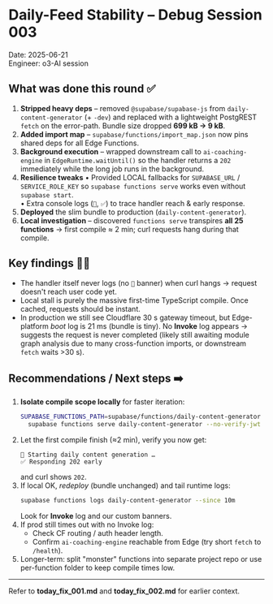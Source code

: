 # Daily-Feed Stability – Debug Session 003

Date: 2025-06-21\
Engineer: o3-AI session

## What was done this round ✅

1. **Stripped heavy deps** – removed `@supabase/supabase-js` from
   `daily-content-generator` (+ `-dev`) and replaced with a lightweight
   PostgREST `fetch` on the error-path. Bundle size dropped **699 kB → 9 kB**.
2. **Added import map** – `supabase/functions/import_map.json` now pins shared
   deps for all Edge Functions.
3. **Background execution** – wrapped downstream call to `ai-coaching-engine` in
   `EdgeRuntime.waitUntil()` so the handler returns a `202` immediately while
   the long job runs in the background.
4. **Resilience tweaks** • Provided LOCAL fallbacks for `SUPABASE_URL` /
   `SERVICE_ROLE_KEY` so `supabase functions serve` works even without
   `supabase start`.\
   • Extra console logs (`📝`, `✅`) to trace handler reach & early response.
5. **Deployed** the slim bundle to production (`daily-content-generator`).
6. **Local investigation** – discovered `functions serve` transpires **all 25
   functions** → first compile ≈ 2 min; curl requests hang during that compile.

## Key findings 🕵️‍♂️

- The handler itself never logs (no `🌅` banner) when curl hangs → request
  doesn't reach user code yet.
- Local stall is purely the massive first-time TypeScript compile. Once cached,
  requests should be instant.
- In production we still see Cloudflare 30 s gateway timeout, but Edge-platform
  _boot_ log is 21 ms (bundle is tiny). No **Invoke** log appears → suggests the
  request is never completed (likely still awaiting module graph analysis due to
  many cross-function imports, or downstream `fetch` waits >30 s).

## Recommendations / Next steps ➡️

1. **Isolate compile scope locally** for faster iteration:
   ```bash
   SUPABASE_FUNCTIONS_PATH=supabase/functions/daily-content-generator \
     supabase functions serve daily-content-generator --no-verify-jwt
   ```
2. Let the first compile finish (≈2 min), verify you now get:
   ```
   🌅 Starting daily content generation …
   ✅ Responding 202 early
   ```
   and curl shows `202`.
3. If local OK, _redeploy_ (bundle unchanged) and tail runtime logs:
   ```bash
   supabase functions logs daily-content-generator --since 10m
   ```
   Look for **Invoke** log and our custom banners.
4. If prod still times out with no Invoke log:
   - Check CF routing / auth header length.
   - Confirm `ai-coaching-engine` reachable from Edge (try short `fetch` to
     `/health`).
5. Longer-term: split "monster" functions into separate project repo or use
   per-function folder to keep compile times low.

---

Refer to **today_fix_001.md** and **today_fix_002.md** for earlier context.
